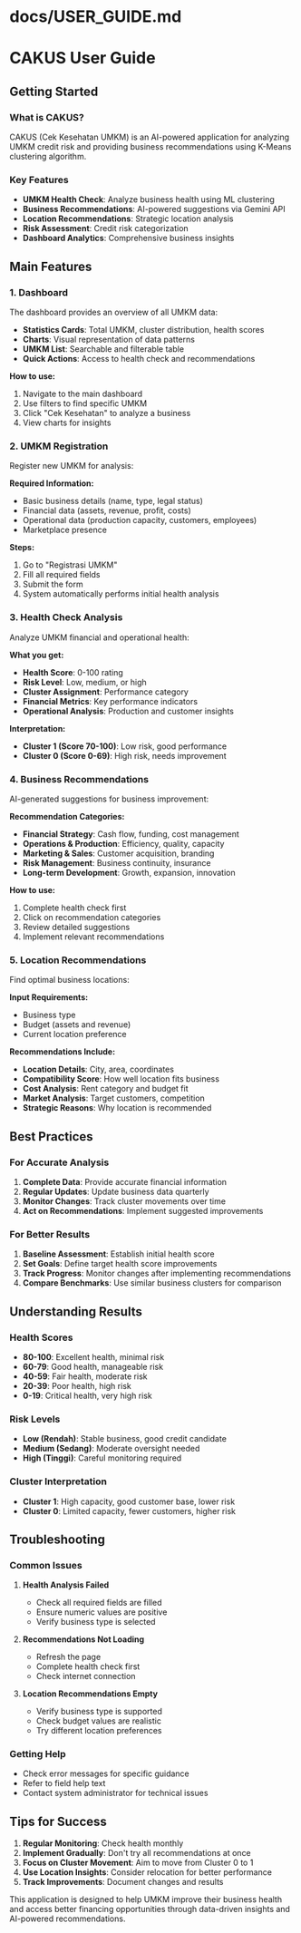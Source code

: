 # docs/USER_GUIDE.md
# CAKUS User Guide

## Getting Started

### What is CAKUS?
CAKUS (Cek Kesehatan UMKM) is an AI-powered application for analyzing UMKM credit risk and providing business recommendations using K-Means clustering algorithm.

### Key Features
- **UMKM Health Check**: Analyze business health using ML clustering
- **Business Recommendations**: AI-powered suggestions via Gemini API
- **Location Recommendations**: Strategic location analysis
- **Risk Assessment**: Credit risk categorization
- **Dashboard Analytics**: Comprehensive business insights

## Main Features

### 1. Dashboard
The dashboard provides an overview of all UMKM data:

- **Statistics Cards**: Total UMKM, cluster distribution, health scores
- **Charts**: Visual representation of data patterns
- **UMKM List**: Searchable and filterable table
- **Quick Actions**: Access to health check and recommendations

**How to use:**
1. Navigate to the main dashboard
2. Use filters to find specific UMKM
3. Click "Cek Kesehatan" to analyze a business
4. View charts for insights

### 2. UMKM Registration
Register new UMKM for analysis:

**Required Information:**
- Basic business details (name, type, legal status)
- Financial data (assets, revenue, profit, costs)
- Operational data (production capacity, customers, employees)
- Marketplace presence

**Steps:**
1. Go to "Registrasi UMKM"
2. Fill all required fields
3. Submit the form
4. System automatically performs initial health analysis

### 3. Health Check Analysis
Analyze UMKM financial and operational health:

**What you get:**
- **Health Score**: 0-100 rating
- **Risk Level**: Low, medium, or high
- **Cluster Assignment**: Performance category
- **Financial Metrics**: Key performance indicators
- **Operational Analysis**: Production and customer insights

**Interpretation:**
- **Cluster 1 (Score 70-100)**: Low risk, good performance
- **Cluster 0 (Score 0-69)**: High risk, needs improvement

### 4. Business Recommendations
AI-generated suggestions for business improvement:

**Recommendation Categories:**
- **Financial Strategy**: Cash flow, funding, cost management
- **Operations & Production**: Efficiency, quality, capacity
- **Marketing & Sales**: Customer acquisition, branding
- **Risk Management**: Business continuity, insurance
- **Long-term Development**: Growth, expansion, innovation

**How to use:**
1. Complete health check first
2. Click on recommendation categories
3. Review detailed suggestions
4. Implement relevant recommendations

### 5. Location Recommendations
Find optimal business locations:

**Input Requirements:**
- Business type
- Budget (assets and revenue)
- Current location preference

**Recommendations Include:**
- **Location Details**: City, area, coordinates
- **Compatibility Score**: How well location fits business
- **Cost Analysis**: Rent category and budget fit
- **Market Analysis**: Target customers, competition
- **Strategic Reasons**: Why location is recommended

## Best Practices

### For Accurate Analysis
1. **Complete Data**: Provide accurate financial information
2. **Regular Updates**: Update business data quarterly
3. **Monitor Changes**: Track cluster movements over time
4. **Act on Recommendations**: Implement suggested improvements

### For Better Results
1. **Baseline Assessment**: Establish initial health score
2. **Set Goals**: Define target health score improvements
3. **Track Progress**: Monitor changes after implementing recommendations
4. **Compare Benchmarks**: Use similar business clusters for comparison

## Understanding Results

### Health Scores
- **80-100**: Excellent health, minimal risk
- **60-79**: Good health, manageable risk
- **40-59**: Fair health, moderate risk
- **20-39**: Poor health, high risk
- **0-19**: Critical health, very high risk

### Risk Levels
- **Low (Rendah)**: Stable business, good credit candidate
- **Medium (Sedang)**: Moderate oversight needed
- **High (Tinggi)**: Careful monitoring required

### Cluster Interpretation
- **Cluster 1**: High capacity, good customer base, lower risk
- **Cluster 0**: Limited capacity, fewer customers, higher risk

## Troubleshooting

### Common Issues

1. **Health Analysis Failed**
   - Check all required fields are filled
   - Ensure numeric values are positive
   - Verify business type is selected

2. **Recommendations Not Loading**
   - Refresh the page
   - Complete health check first
   - Check internet connection

3. **Location Recommendations Empty**
   - Verify business type is supported
   - Check budget values are realistic
   - Try different location preferences

### Getting Help
- Check error messages for specific guidance
- Refer to field help text
- Contact system administrator for technical issues

## Tips for Success

1. **Regular Monitoring**: Check health monthly
2. **Implement Gradually**: Don't try all recommendations at once
3. **Focus on Cluster Movement**: Aim to move from Cluster 0 to 1
4. **Use Location Insights**: Consider relocation for better performance
5. **Track Improvements**: Document changes and results

This application is designed to help UMKM improve their business health and access better financing opportunities through data-driven insights and AI-powered recommendations.